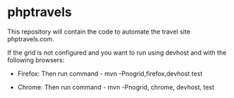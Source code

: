 # phptravels
This repository will contain the code to automate the travel site phptravels.com.

If the grid is not configured and you want to run using devhost and with the following browsers:
  - Firefox:
  Then run command - mvn -Pnogrid,firefox,devhost test
  
  - Chrome:
  Then run command - mvn -Pnogrid, chrome, devhost, test
